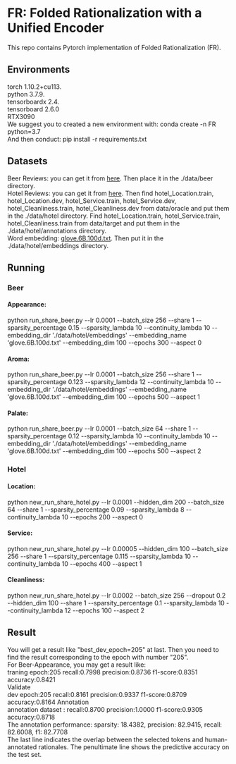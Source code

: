 # FR: Folded Rationalization with a Unified Encoder  
This repo contains Pytorch implementation of Folded Rationalization (FR).  
## Environments  
torch 1.10.2+cu113.   
python 3.7.9.   
tensorboardx 2.4.   
tensorboard 2.6.0    
RTX3090  
We suggest you to created a new environment with: conda create -n FR python=3.7  
And then conduct: pip install -r requirements.txt

## Datasets
Beer Reviews: you can get it from [here](http://people.csail.mit.edu/taolei/beer/). Then place it in the ./data/beer directory.  
Hotel Reviews: you can get it from [here](https://people.csail.mit.edu/yujia/files/r2a/data.zip). 
Then  find hotel_Location.train, hotel_Location.dev, hotel_Service.train, hotel_Service.dev, hotel_Cleanliness.train, hotel_Cleanliness.dev from data/oracle and put them in the ./data/hotel directory. 
Find hotel_Location.train, hotel_Service.train, hotel_Cleanliness.train from data/target and put them in the ./data/hotel/annotations directory.  
Word embedding: [glove.6B.100d.txt](https://nlp.stanford.edu/projects/glove/). Then put it in the ./data/hotel/embeddings directory.

## Running
### Beer
#### Appearance: 
 python run_share_beer.py --lr 0.0001 --batch_size 256 --share 1 --sparsity_percentage 0.15 --sparsity_lambda 10 --continuity_lambda 10 --embedding_dir './data/hotel/embeddings' --embedding_name 'glove.6B.100d.txt' --embedding_dim 100 --epochs 300 --aspect 0    
#### Aroma:   
python run_share_beer.py --lr 0.0001 --batch_size 256 --share 1 --sparsity_percentage 0.123 --sparsity_lambda 12 --continuity_lambda 10 --embedding_dir './data/hotel/embeddings' --embedding_name 'glove.6B.100d.txt' --embedding_dim 100 --epochs 500 --aspect 1  
#### Palate: 
python run_share_beer.py --lr 0.0001 --batch_size 64 --share 1 --sparsity_percentage 0.12 --sparsity_lambda 10 --continuity_lambda 10 --embedding_dir './data/hotel/embeddings' --embedding_name 'glove.6B.100d.txt' --embedding_dim 100 --epochs 500 --aspect 2

### Hotel  
#### Location: 
python new_run_share_hotel.py --lr 0.0001 --hidden_dim 200 --batch_size 64 --share 1 --sparsity_percentage 0.09 --sparsity_lambda 8 --continuity_lambda 10 --epochs 200 --aspect 0  
#### Service: 
python new_run_share_hotel.py --lr 0.00005 --hidden_dim 100 --batch_size 256 --share 1 --sparsity_percentage 0.115 --sparsity_lambda 10 --continuity_lambda 10 --epochs 400 --aspect 1  
#### Cleanliness: 
python new_run_share_hotel.py --lr 0.0002 --batch_size 256 --dropout 0.2 --hidden_dim 100 --share 1 --sparsity_percentage 0.1 --sparsity_lambda 10 --continuity_lambda 12 --epochs 100 --aspect 2


## Result
You will get a result like "best_dev_epoch=205" at last. Then you need to find the result corresponding to the epoch with number "205".  
For Beer-Appearance, you may get a result like:  
traning epoch:205 recall:0.7998 precision:0.8736 f1-score:0.8351 accuracy:0.8421  
Validate  
dev epoch:205 recall:0.8161 precision:0.9337 f1-score:0.8709 accuracy:0.8164
Annotation  
annotation dataset : recall:0.8700 precision:1.0000 f1-score:0.9305 accuracy:0.8718  
The annotation performance: sparsity: 18.4382, precision: 82.9415, recall: 82.6008, f1: 82.7708  
The last line indicates the overlap between the selected tokens and human-annotated rationales. The penultimate line shows the predictive accuracy on the test set.  



